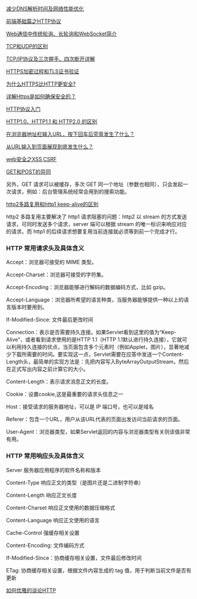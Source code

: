 [减少DNS解析时间及网络性能优化](https://zhidao.baidu.com/question/1928266222718087627.html)

[前端基础篇之HTTP协议](https://mp.weixin.qq.com/s/naI6cwBvhpljI4jVf93F6g)

[Web通信中传统轮询、长轮询和WebSocket简介](https://zhuanlan.zhihu.com/p/25690011)

[TCP和UDP的区别](https://zhuanlan.zhihu.com/p/24860273)

[TCP/IP协议及三次握手、四次断开详解](https://zhuanlan.zhihu.com/p/82458458)

[HTTPS加密过程和TLS证书验证](https://juejin.im/post/5a4f4884518825732b19a3ce)

[为什么HTTPS比HTTP更安全?](https://mp.weixin.qq.com/s/waGPiuMSQu7YyC8Zd7qsJg)

[详解Https是如何确保安全的？](http://www.codeceo.com/article/https-make-safe.html)

[HTTP协议入门](http://www.ruanyifeng.com/blog/2016/08/http.html)

[HTTP1.0、HTTP1.1 和 HTTP2.0 的区别](https://juejin.im/entry/5981c5df518825359a2b9476)

[在浏览器地址栏输入URL，按下回车后究竟发生了什么？](https://www.jianshu.com/p/69c2cf84b407)

[从URL输入到页面展现到底发生什么？](https://mp.weixin.qq.com/s/TAttTiNbea9qzBHR07RPyQ)

[web安全之XSS,CSRF](https://www.jianshu.com/p/64f60ce328b9)

[GET和POST的异同](https://www.oschina.net/news/77354/http-get-post-different)

另外，GET 请求可以被缓存，多次 GET 同一个地址（参数也相同），只会发起一次请求，例如：后台管理系统经常会用到的搜索功能。

[http2多路复用和http1 keep-alive的区别](https://www.nihaoshijie.com.cn/index.php/archives/698/)

http2 多路复用主要解决了 http1 请求阻塞的问题：http2 以 stream 的方式发送请求，可同时发送多个请求，server 端可以根据 stream 的唯一标识来响应对应的请求。而 http1 的后续请求想要复用当前连接就必须等到前一个完成才行。

### HTTP 常用请求头及具体含义

Accept：浏览器可接受的 MIME 类型。

Accept-Charset：浏览器可接受的字符集。

Accept-Encoding：浏览器能够进行解码的数据编码方式，比如 gzip。

Accept-Language：浏览器所希望的语言种类，当服务器能够提供一种以上的语言版本时要用到。

If-Modified-Since: 文件最后更改时间

Connection：表示是否需要持久连接。如果Servlet看到这里的值为“Keep-Alive”，或者看到请求使用的是HTTP 1.1（HTTP 1.1默认进行持久连接），它就可以利用持久连接的优点，当页面包含多个元素时（例如Applet，图片），显著地减少下载所需要的时间。要实现这一点，Servlet需要在应答中发送一个Content-Length头，最简单的实现方法是：先把内容写入ByteArrayOutputStream，然后在正式写出内容之前计算它的大小。

Content-Length：表示请求消息正文的长度。

Cookie：设置cookie,这是最重要的请求头信息之一

Host：接受请求的服务器地址，可以是 IP 端口号，也可以是域名

Referer：包含一个URL，用户从该URL代表的页面出发访问当前请求的页面。

User-Agent：浏览器类型，如果Servlet返回的内容与浏览器类型有关则该值非常有用。

### HTTP 常用响应头及具体含义

Server 服务器应用程序的软件名称和版本

Content-Type 响应正文的类型（是图片还是二进制字符串）

Content-Length 响应正文长度

Content-Charset 响应正文使用的数据压缩格式

Content-Language 响应正文使用的语言

Cache-Control 强缓存相关设置

Content-Encoding: 文件编码方式

If-Modified-Since：协商缓存相关设置，文件最后修改时间

ETag: 协商缓存相关设置，根据文件内容生成的 tag 值，用于判断当前文件是否有更新

[如何优雅的谈论HTTP](https://www.jianshu.com/p/52d86558ca57)